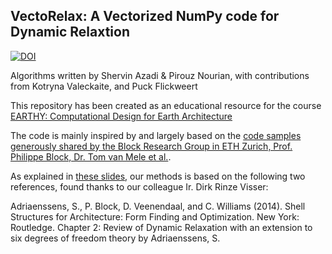 ## VectoRelax: A Vectorized NumPy code for Dynamic Relaxtion

[![DOI](https://zenodo.org/badge/DOI/10.5281/zenodo.4041163.svg)](https://doi.org/10.5281/zenodo.4041163)


Algorithms written by Shervin Azadi & Pirouz Nourian, with contributions from Kotryna Valeckaite, and Puck Flickweert

This repository has been created as an educational resource for the course [EARTHY: Computational Design for Earth Architecture](https://studiegids.tudelft.nl/a101_displayCourse.do?course_id=48987)

The code is mainly inspired by and largely based on the [code samples generously shared by the Block Research Group in ETH Zurich, Prof. Philippe Block, Dr. Tom van Mele et al.](http://block.arch.ethz.ch/blog/2014/07/dynamic-relaxation/).

As explained in [these slides](https://www.researchgate.net/publication/330425376_Dynamic_Relaxation_Force-Directed_Graph_Drawing), our methods is based on the following two references, found thanks to our colleague Ir. Dirk Rinze Visser:

Adriaenssens, S., P. Block, D. Veenendaal, and C. Williams (2014). Shell Structures for Architecture: Form Finding and Optimization. New York: Routledge.
Chapter 2: Review of Dynamic Relaxation with an extension to six degrees of freedom theory by Adriaenssens, S.
